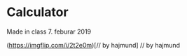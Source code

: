 # Calculator

Made in class 7. feburar 2019

(https://imgflip.com/i/2t2e0m)[// by hajmund]
// by hajmund
